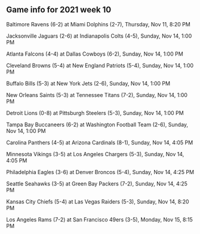 ## Game info for 2021 week 10
Baltimore Ravens (6-2) at Miami Dolphins (2-7), Thursday, Nov 11, 8:20 PM



Jacksonville Jaguars (2-6) at Indianapolis Colts (4-5), Sunday, Nov 14, 1:00 PM

Atlanta Falcons (4-4) at Dallas Cowboys (6-2), Sunday, Nov 14, 1:00 PM

Cleveland Browns (5-4) at New England Patriots (5-4), Sunday, Nov 14, 1:00 PM

Buffalo Bills (5-3) at New York Jets (2-6), Sunday, Nov 14, 1:00 PM

New Orleans Saints (5-3) at Tennessee Titans (7-2), Sunday, Nov 14, 1:00 PM

Detroit Lions (0-8) at Pittsburgh Steelers (5-3), Sunday, Nov 14, 1:00 PM

Tampa Bay Buccaneers (6-2) at Washington Football Team (2-6), Sunday, Nov 14, 1:00 PM



Carolina Panthers (4-5) at Arizona Cardinals (8-1), Sunday, Nov 14, 4:05 PM

Minnesota Vikings (3-5) at Los Angeles Chargers (5-3), Sunday, Nov 14, 4:05 PM

Philadelphia Eagles (3-6) at Denver Broncos (5-4), Sunday, Nov 14, 4:25 PM

Seattle Seahawks (3-5) at Green Bay Packers (7-2), Sunday, Nov 14, 4:25 PM



Kansas City Chiefs (5-4) at Las Vegas Raiders (5-3), Sunday, Nov 14, 8:20 PM



Los Angeles Rams (7-2) at San Francisco 49ers (3-5), Monday, Nov 15, 8:15 PM

